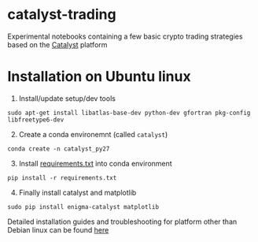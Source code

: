# catalyst-trading
Experimental notebooks containing a few basic crypto trading strategies based on the [Catalyst](https://enigma.co/catalyst/) platform

# Installation on Ubuntu linux

1. Install/update setup/dev tools

`sudo apt-get install libatlas-base-dev python-dev gfortran pkg-config libfreetype6-dev`

2. Create a conda environemnt (called `catalyst`)

`conda create -n catalyst_py27`

3. Install [requirements.txt](https://github.com/enigmampc/catalyst/blob/master/etc/requirements.txt) into conda environment

`pip install -r requirements.txt`

4. Finally install catalyst and matplotlib

`sudo pip install enigma-catalyst matplotlib`

Detailed installation guides and troubleshooting for platform other than Debian linux can be found [here](https://enigmampc.github.io/catalyst/install.html)
